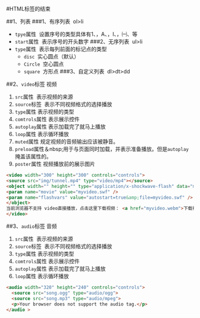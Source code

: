 #HTML标签的结束 
    
##1、列表
###1、有序列表   &nbsp;ol>li
 - `tpye`属性  &nbsp;设置序号的类型具体有1、，A、，Ⅰ、，㈠、等
 - `start`属性  &nbsp;表示序号的开头数字
###2、无序列表 &nbsp;ul>li
 - `type`属性 &nbsp;表示每列前面的标记点的类型
	- `disc`  &nbsp;实心圆点（默认）
	- `Circle`  &nbsp;空心圆点
	- `square`  &nbsp;方形点
###3、自定义列表  &nbsp;dl>dt>dd
    
##2、`video`标签 视频
 1. `src`属性 &nbsp;表示视频的来源
 2. `source`标签 &nbsp;表示不同视频格式的选择播放
 3. `type`属性&nbsp;表示视频的类型
 4. `comtrols`属性&nbsp;表示展示控件
 5. `autoplay`属性&nbsp;表示加载完了就马上播放
 6. `loop`属性&nbsp;表示循环播放
 7. `muted`属性&nbsp;规定视频的音频输出应该被静音。
 8. `preload`属性＆nbsp;用于与页面同时加载，并表示准备播放。但是`autoplay`掩盖该属性的。
 9. `poster`属性&nbsp;视频播放前的展示图片
 
    
 ```html
 <video width="300" height="300" controls="controls">
<source src="img/tunnel.mp4" type="video/mp4"></source>
<object width="" height="" type="application/x-shockwave-flash" data="myvideo.swf">
<param name="movie" value="myvideo.swf" />
<param name="flashvars" value="autostart=true&amp;file=myvideo.swf" />
</object>
当前浏览器不支持 video直接播放，点击这里下载视频： <a href="myvideo.webm">下载视频</a>
</video>
 ```
    
##3、`audio`标签 音频
 1. `src`属性 &nbsp;表示视频的来源
 2. `source`标签 &nbsp;表示不同视频格式的选择播放
 3. `type`属性&nbsp;表示视频的类型
 4. `comtrols`属性&nbsp;表示展示控件
 5. `autoplay`属性&nbsp;表示加载完了就马上播放
 6. `loop`属性&nbsp;表示循环播放


    
```html
<audio width="320" height="240" controls="controls">
  <source src="song.ogg" type="audio/ogg">
  <source src="song.mp3" type="audio/mpeg">
  <p>Your browser does not support the audio tag.</p>
</audio >
```
    